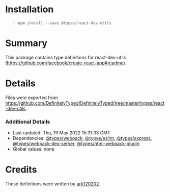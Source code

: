 # Installation
> `npm install --save @types/react-dev-utils`

# Summary
This package contains type definitions for react-dev-utils (https://github.com/facebook/create-react-app#readme).

# Details
Files were exported from https://github.com/DefinitelyTyped/DefinitelyTyped/tree/master/types/react-dev-utils.

### Additional Details
 * Last updated: Thu, 19 May 2022 15:31:33 GMT
 * Dependencies: [@types/webpack](https://npmjs.com/package/@types/webpack), [@types/eslint](https://npmjs.com/package/@types/eslint), [@types/express](https://npmjs.com/package/@types/express), [@types/webpack-dev-server](https://npmjs.com/package/@types/webpack-dev-server), [@types/html-webpack-plugin](https://npmjs.com/package/@types/html-webpack-plugin)
 * Global values: none

# Credits
These definitions were written by [ark120202](https://github.com/ark120202).
